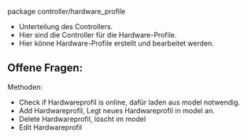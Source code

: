 package controller/hardware_profile

- Unterteilung des Controllers.
- Hier sind die Controller für die Hardware-Profile.
- Hier könne Hardware-Profile erstellt und bearbeitet werden.

Offene Fragen:
- 

Methoden:
- Check if Hardwareprofil is online, dafür laden aus model notwendig.
- Add Hardwareprofil, Legt neues Hardwareprofil in model an.
- Delete Hardwareprofil, löscht im model
- Edit Hardwareprofil